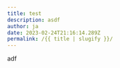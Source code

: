 ```yaml
---
title: test
description: asdf
author: ja
date: 2023-02-24T21:16:14.289Z
permalink: /{{ title | slugify }}/
---
```

a﻿df